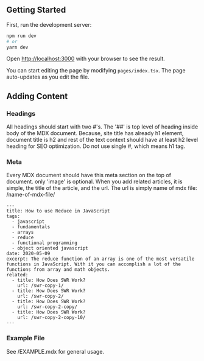 ## Getting Started

First, run the development server:

```bash
npm run dev
# or
yarn dev
```

Open [http://localhost:3000](http://localhost:3000) with your browser to see the result.

You can start editing the page by modifying `pages/index.tsx`. The page auto-updates as you edit the file.

## Adding Content

### Headings
All headings should start with two #'s. The '##' is top level of heading inside body of the MDX document. Because, site title has already h1 element, document title is h2 and rest of the text context should have at least h2 level heading for SEO optimization. Do not use single #, which means h1 tag.

### Meta

Every MDX document should have this meta section on the top of document. only 'image' is optional. When you add related articles, it is simple, the title of the article, and the url. The url is simply name of mdx file: /name-of-mdx-file/

```text
---
title: How to use Reduce in JavaScript
tags:
  - javascript
  - fundamentals
  - arrays
  - reduce
  - functional programming
  - object oriented javascript
date: 2020-05-09
excerpt: The reduce function of an array is one of the most versatile functions in JavaScript. With it you can accomplish a lot of the functions from array and math objects.
related:
  - title: How Does SWR Work?
    url: /swr-copy-1/
  - title: How Does SWR Work?
    url: /swr-copy-2/
  - title: How Does SWR Work?
    url: /swr-copy-2-copy/
  - title: How Does SWR Work?
    url: /swr-copy-2-copy-10/
---
```

### Example File
See /EXAMPLE.mdx for general usage.